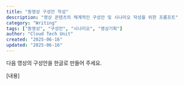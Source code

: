 ```yaml
---
title: "동영상 구성안 작성"
description: "영상 콘텐츠의 체계적인 구성안 및 시나리오 작성을 위한 프롬프트"
category: "Writing"
tags: ["동영상", "구성안", "시나리오", "영상기획"]
author: "Cloud Tech Unit"
created: "2025-06-16"
updated: "2025-06-16"
---
```


다음 영상의 구성안을 한글로 만들어 주세요.

[내용]
